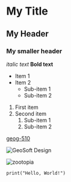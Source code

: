 # My Title

## My Header

### My smaller header

*italic text*
**Bold text**

- Item 1
- Item 2
  - Sub-item 1
  - Sub-item 2

1. First item
2. Second item
   1. Sub-item 1
   2. Sub-item 2

[geog-510](https://geog-510.gishub.org)

![GeoSoft Design](https://assets.gishub.org/images/geosoft-design.webp)

![zootopia](https://i.imgur.com/ZBwwcjo.gif)

`print("Hello, World!")`